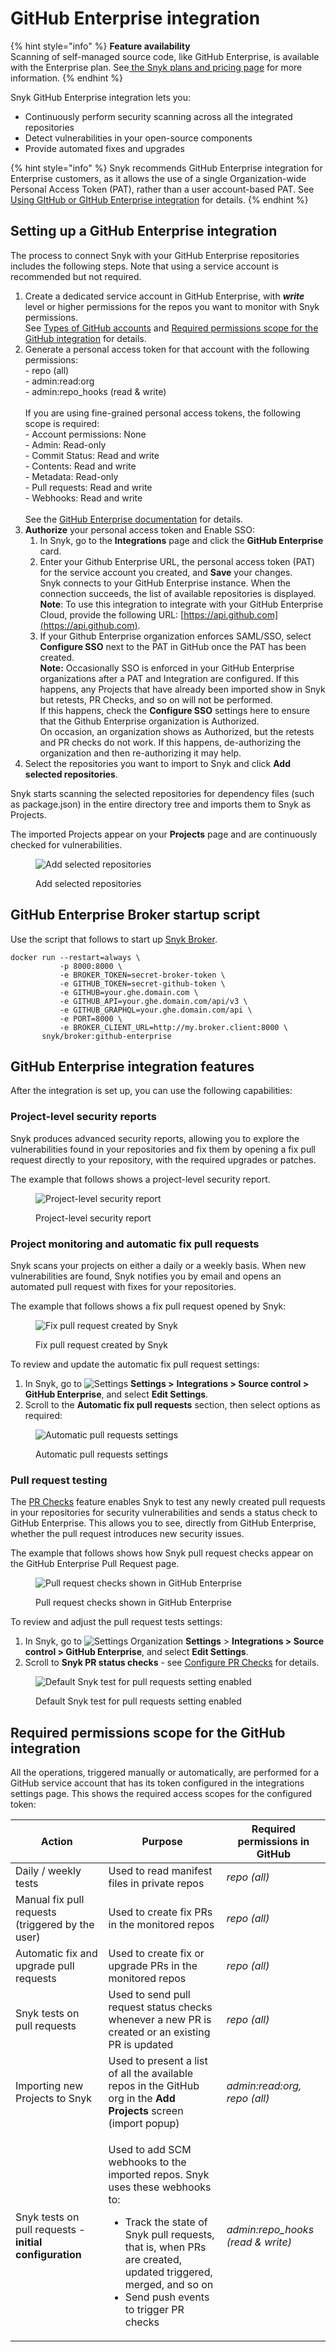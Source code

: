 # GitHub Enterprise integration

{% hint style="info" %}
**Feature availability**\
Scanning of self-managed source code, like GitHub Enterprise, is available with the Enterprise plan. See[ the Snyk plans and pricing page](https://snyk.io/plans) for more information.
{% endhint %}

Snyk GitHub Enterprise integration lets you:

* Continuously perform security scanning across all the integrated repositories
* Detect vulnerabilities in your open-source components
* Provide automated fixes and upgrades

{% hint style="info" %}
Snyk recommends GitHub Enterprise integration for Enterprise customers, as it allows the use of a single Organization-wide Personal Access Token (PAT), rather than a user account-based PAT. See [Using GItHub or GItHub Enterprise integration](using-github-or-github-enterprise-integration.md) for details.
{% endhint %}

## Setting up a GitHub Enterprise integration

The process to connect Snyk with your GitHub Enterprise repositories includes the following steps. Note that using a service account is recommended but not required.

1. Create a dedicated service account in GitHub Enterprise, with _**write**_ level or higher permissions for the repos you want to monitor with Snyk permissions.\
   See [Types of GitHub accounts](https://docs.github.com/en/get-started/learning-about-github/types-of-github-accounts) and [Required permissions scope for the GitHub integration](github-enterprise-integration.md#required-permissions-scope-for-the-github-integration) for details.
2. Generate a personal access token for that account with the following permissions:\
   \- repo (all)\
   \- admin:read:org\
   \- admin:repo\_hooks (read & write)\
   \
   If you are using fine-grained personal access tokens, the following scope is required:\
   \- Account permissions: None\
   \- Admin: Read-only \
   \- Commit Status: Read and write \
   \- Contents: Read and write \
   \- Metadata: Read-only \
   \- Pull requests: Read and write \
   \- Webhooks: Read and write \
   \
   See the [GitHub Enterprise documentation](https://docs.github.com/en/enterprise-server@2.22/github/authenticating-to-github/creating-a-personal-access-token) for details.
3. **Authorize** your personal access token and Enable SSO:
   1. In Snyk, go to the **Integrations** page and click the **GitHub Enterprise** card.
   2. Enter your Github Enterprise URL, the personal access token (PAT) for the service account you created, and **Save** your changes.\
      Snyk connects to your GitHub Enterprise instance. When the connection succeeds, the list of available repositories is displayed.\
      **Note**: To use this integration to integrate with your GitHub Enterprise Cloud, provide the following URL: [https://api.github.com](https://api.github.com).
   3. If your Github Enterprise organization enforces SAML/SSO, select **Configure SSO** next to the PAT in GitHub once the PAT has been created.\
      **Note:** Occasionally SSO is enforced in your GitHub Enterprise organizations after a PAT and Integration are configured. If this happens, any Projects that have already been imported show in Snyk but retests, PR Checks, and so on will not be performed.\
      If this happens, check the **Configure SSO** settings here to ensure that the Github Enterprise organization is Authorized.\
      On occasion, an organization shows as Authorized, but the retests and PR checks do not work. If this happens, de-authorizing the organization and then re-authorizing it may help.
4. Select the repositories you want to import to Snyk and click **Add selected repositories**.

Snyk starts scanning the selected repositories for dependency files (such as package.json) in the entire directory tree and imports them to Snyk as Projects.

The imported Projects appear on your **Projects** page and are continuously checked for vulnerabilities.

<figure><img src="../../.gitbook/assets/github_integration-fix_15dec2022 (1) (1) (1) (1) (1) (1) (1) (1) (1) (1) (1) (1) (1) (1) (1) (1) (1) (1) (1) (1) (1) (1) (1) (1) (1) (1) (1) (22).jpeg" alt="Add selected repositories"><figcaption><p>Add selected repositories</p></figcaption></figure>

## GitHub Enterprise Broker startup script

Use the script that follows to start up [Snyk Broker](../../enterprise-setup/snyk-broker/).

```
docker run --restart=always \
           -p 8000:8000 \
           -e BROKER_TOKEN=secret-broker-token \
           -e GITHUB_TOKEN=secret-github-token \
           -e GITHUB=your.ghe.domain.com \
           -e GITHUB_API=your.ghe.domain.com/api/v3 \
           -e GITHUB_GRAPHQL=your.ghe.domain.com/api \
           -e PORT=8000 \
           -e BROKER_CLIENT_URL=http://my.broker.client:8000 \
       snyk/broker:github-enterprise
```

## GitHub Enterprise integration features

After the integration is set up, you can use the following capabilities:

### **Project-level security reports**

Snyk produces advanced security reports, allowing you to explore the vulnerabilities found in your repositories and fix them by opening a fix pull request directly to your repository, with the required upgrades or patches.

The example that follows shows a project-level security report.

<figure><img src="../../.gitbook/assets/project_lvl_security_rpt-18july2022.png" alt="Project-level security report"><figcaption><p>Project-level security report</p></figcaption></figure>

### **Project monitoring and automatic fix pull requests**

Snyk scans your projects on either a daily or a weekly basis. When new vulnerabilities are found, Snyk notifies you by email and opens an automated pull request with fixes for your repositories.

The example that follows shows a fix pull request opened by Snyk:

<figure><img src="../../.gitbook/assets/github_fix_pr_cropped-14july2022.png" alt="Fix pull request created by Snyk"><figcaption><p>Fix pull request created by Snyk</p></figcaption></figure>

To review and update the automatic fix pull request settings:

1. In Snyk, go to <img src="../../.gitbook/assets/cog_icon.png" alt="Settings" data-size="line"> **Settings >** **Integrations > Source control > GitHub Enterprise**, and select **Edit Settings**.
2. Scroll to the **Automatic fix pull requests** section, then select options as required:

<figure><img src="../../.gitbook/assets/Screenshot 2023-04-28 at 15.41.56.png" alt="Automatic pull requests settings"><figcaption><p>Automatic pull requests settings</p></figcaption></figure>

### **Pull request testing**

The [PR Checks](../../scan-application-code/run-pr-checks/) feature enables Snyk to test any newly created pull requests in your repositories for security vulnerabilities and sends a status check to GitHub Enterprise. This allows you to see, directly from GitHub Enterprise, whether the pull request introduces new security issues.

The example that follows shows how Snyk pull request checks appear on the GitHub Enterprise Pull Request page.

<figure><img src="../../.gitbook/assets/pr_testing-14july2022 (1).png" alt="Pull request checks shown in GitHub Enterprise"><figcaption><p>Pull request checks shown in GitHub Enterprise</p></figcaption></figure>

To review and adjust the pull request tests settings:

1. In Snyk, go to <img src="../../.gitbook/assets/cog_icon.png" alt="Settings" data-size="line"> Organization **Settings** > **Integrations > Source control > GitHub Enterprise**, and select **Edit Settings**.
2. Scroll to **Snyk PR status checks** - see [Configure PR Checks](../../scan-application-code/run-pr-checks/configure-pr-checks.md) for details.

<figure><img src="../../.gitbook/assets/Screenshot 2023-04-28 at 15.43.34.png" alt="Default Snyk test for pull requests setting enabled"><figcaption><p>Default Snyk test for pull requests setting enabled</p></figcaption></figure>

## Required permissions scope for the GitHub integration

All the operations, triggered manually or automatically, are performed for a GitHub service account that has its token configured in the integrations settings page. This shows the required access scopes for the configured token:

| **Action**                                              | **Purpose**                                                                                                                                                                                                                                                   | **Required permissions in GitHub** |
| ------------------------------------------------------- | ------------------------------------------------------------------------------------------------------------------------------------------------------------------------------------------------------------------------------------------------------------- | ---------------------------------- |
| Daily / weekly tests                                    | Used to read manifest files in private repos                                                                                                                                                                                                                  | _repo (all)_                       |
| Manual fix pull requests (triggered by the user)        | Used to create fix PRs in the monitored repos                                                                                                                                                                                                                 | _repo (all)_                       |
| Automatic fix and upgrade pull requests                 | Used to create fix or upgrade PRs in the monitored repos                                                                                                                                                                                                      | _repo (all)_                       |
| Snyk tests on pull requests                             | Used to send pull request status checks whenever a new PR is created or an existing PR is updated                                                                                                                                                             | _repo (all)_                       |
| Importing new Projects to Snyk                          | Used to present a list of all the available repos in the GitHub org in the **Add Projects** screen (import popup)                                                                                                                                             | _admin:read:org, repo (all)_       |
| Snyk tests on pull requests - **initial configuration** | <p>Used to add SCM webhooks to the imported repos. Snyk uses these webhooks to:</p><ul><li>Track the state of Snyk pull requests, that is, when PRs are created, updated triggered, merged, and so on</li><li>Send push events to trigger PR checks</li></ul> | _admin:repo\_hooks (read & write)_ |

